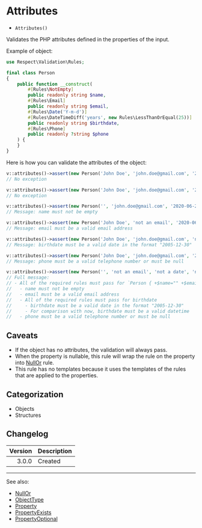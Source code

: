 # Attributes

- `Attributes()`

Validates the PHP attributes defined in the properties of the input.

Example of object:

```php
use Respect\Validation\Rules;

final class Person
{
    public function __construct(
        #[Rules\NotEmpty]
        public readonly string $name,
        #[Rules\Email]
        public readonly string $email,
        #[Rules\Date('Y-m-d')]
        #[Rules\DateTimeDiff('years', new Rules\LessThanOrEqual(25))]
        public readonly string $birthdate,
        #[Rules\Phone]
        public readonly ?string $phone
    ) {
    }
}
```

Here is how you can validate the attributes of the object:

```php
v::attributes()->assert(new Person('John Doe', 'john.doe@gmail.com', '2020-06-23'));
// No exception

v::attributes()->assert(new Person('John Doe', 'john.doe@gmail.com', '2020-06-23', '+31 20 624 1111'));
// No exception

v::attributes()->assert(new Person('', 'john.doe@gmail.com', '2020-06-23', '+1234567890'));
// Message: name must not be empty

v::attributes()->assert(new Person('John Doe', 'not an email', '2020-06-23', '+1234567890'));
// Message: email must be a valid email address

v::attributes()->assert(new Person('John Doe', 'john.doe@gmail.com', 'not a date', '+1234567890'));
// Message: birthdate must be a valid date in the format "2005-12-30"

v::attributes()->assert(new Person('John Doe', 'john.doe@gmail.com', '2020-06-23', 'not a phone number'));
// Message: phone must be a valid telephone number or must be null

v::attributes()->assert(new Person('', 'not an email', 'not a date', 'not a phone number'));
// Full message:
// - All of the required rules must pass for `Person { +$name="" +$email="not an email" +$birthdate="not a date" +$phone="not a phone number" }`
//   - name must not be empty
//   - email must be a valid email address
//   - All of the required rules must pass for birthdate
//     - birthdate must be a valid date in the format "2005-12-30"
//     - For comparison with now, birthdate must be a valid datetime
//   - phone must be a valid telephone number or must be null
```

## Caveats

* If the object has no attributes, the validation will always pass.
* When the property is nullable, this rule will wrap the rule on the property into [NullOr](NullOr.md) rule.
* This rule has no templates because it uses the templates of the rules that are applied to the properties.

## Categorization

- Objects
- Structures

## Changelog

| Version | Description |
|--------:|-------------|
|   3.0.0 | Created     |

***
See also:

- [NullOr](NullOr.md)
- [ObjectType](ObjectType.md)
- [Property](Property.md)
- [PropertyExists](PropertyExists.md)
- [PropertyOptional](PropertyOptional.md)
